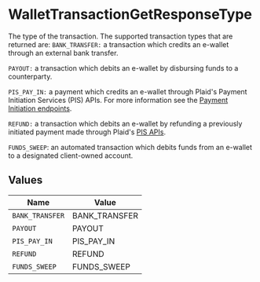# WalletTransactionGetResponseType

The type of the transaction. The supported transaction types that are returned are:
`BANK_TRANSFER:` a transaction which credits an e-wallet through an external bank transfer.

`PAYOUT:` a transaction which debits an e-wallet by disbursing funds to a counterparty.

`PIS_PAY_IN:` a payment which credits an e-wallet through Plaid's Payment Initiation Services (PIS) APIs. For more information see the [Payment Initiation endpoints](https://plaid.com/docs/api/products/payment-initiation/).

`REFUND:` a transaction which debits an e-wallet by refunding a previously initiated payment made through Plaid's [PIS APIs](https://plaid.com/docs/api/products/payment-initiation/).

`FUNDS_SWEEP`: an automated transaction which debits funds from an e-wallet to a designated client-owned account.


## Values

| Name            | Value           |
| --------------- | --------------- |
| `BANK_TRANSFER` | BANK_TRANSFER   |
| `PAYOUT`        | PAYOUT          |
| `PIS_PAY_IN`    | PIS_PAY_IN      |
| `REFUND`        | REFUND          |
| `FUNDS_SWEEP`   | FUNDS_SWEEP     |